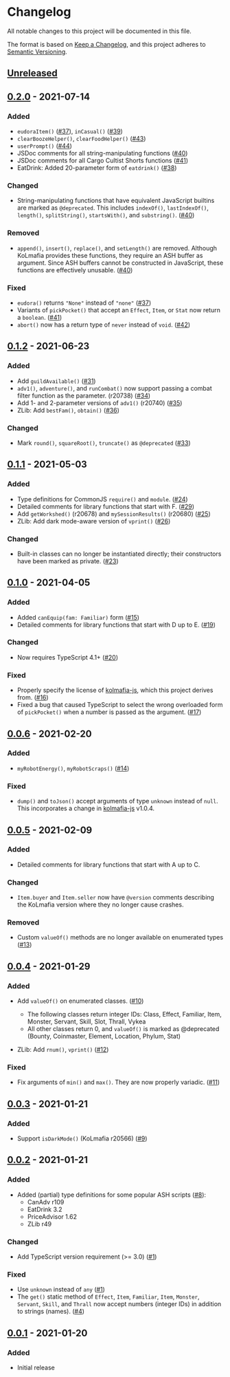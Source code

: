 # Changelog

All notable changes to this project will be documented in this file.

The format is based on [Keep a Changelog](https://keepachangelog.com/en/1.0.0/),
and this project adheres to [Semantic Versioning](https://semver.org/spec/v2.0.0.html).

<!--
List of sections:
- Added: for new features.
- Changed: for changes in existing functionality.
- Deprecated: for soon-to-be removed features.
- Removed: for now removed features.
- Fixed: for any bug fixes.
- Security: in case of vulnerabilities.
-->

## [Unreleased]

## [0.2.0] - 2021-07-14

### Added

- `eudoraItem()` ([#37]), `inCasual()` ([#39])
- `clearBoozeHelper()`, `clearFoodHelper()` ([#43])
- `userPrompt()` ([#44])
- JSDoc comments for all string-manipulating functions ([#40])
- JSDoc comments for all Cargo Cultist Shorts functions ([#41])
- EatDrink: Added 20-parameter form of `eatdrink()` ([#38])

### Changed

- String-manipulating functions that have equivalent JavaScript builtins are
  marked as `@deprecated`. This includes `indexOf()`, `lastIndexOf()`,
  `length()`, `splitString()`, `startsWith()`, and `substring()`. ([#40])

### Removed

- `append()`, `insert()`, `replace()`, and `setLength()` are removed. Although
  KoLmafia provides these functions, they require an ASH buffer as argument.
  Since ASH buffers cannot be constructed in JavaScript, these functions are
  effectively unusable. ([#40])

### Fixed

- `eudora()` returns `"None"` instead of `"none"` ([#37])
- Variants of `pickPocket()` that accept an `Effect`, `Item`, or `Stat` now
  return a `boolean`. ([#41])
- `abort()` now has a return type of `never` instead of `void`. ([#42])

[#37]: https://github.com/pastelmind/kolmafia-types/pull/37
[#38]: https://github.com/pastelmind/kolmafia-types/pull/38
[#39]: https://github.com/pastelmind/kolmafia-types/pull/39
[#40]: https://github.com/pastelmind/kolmafia-types/pull/40
[#41]: https://github.com/pastelmind/kolmafia-types/pull/41
[#42]: https://github.com/pastelmind/kolmafia-types/pull/42
[#43]: https://github.com/pastelmind/kolmafia-types/pull/43
[#44]: https://github.com/pastelmind/kolmafia-types/pull/44

## [0.1.2] - 2021-06-23

### Added

- Add `guildAvailable()` ([#31])
- `adv1()`, `adventure()`, and `runCombat()` now support passing a combat filter
  function as the parameter. (r20738) ([#34])
- Add 1- and 2-parameter versions of `adv1()` (r20740) ([#35])
- ZLib: Add `bestFam()`, `obtain()` ([#36])

### Changed

- Mark `round()`, `squareRoot()`, `truncate()` as `@deprecated` ([#33])

[#31]: https://github.com/pastelmind/kolmafia-types/pull/31
[#33]: https://github.com/pastelmind/kolmafia-types/pull/33
[#34]: https://github.com/pastelmind/kolmafia-types/pull/34
[#35]: https://github.com/pastelmind/kolmafia-types/pull/35
[#36]: https://github.com/pastelmind/kolmafia-types/pull/36

## [0.1.1] - 2021-05-03

### Added

- Type definitions for CommonJS `require()` and `module`. ([#24])
- Detailed comments for library functions that start with F. ([#29])
- Add `getWorkshed()` (r20678) and `mySessionResults()` (r20680) ([#25])
- ZLib: Add dark mode-aware version of `vprint()` ([#26])

### Changed

- Built-in classes can no longer be instantiated directly; their constructors
  have been marked as private. ([#23])

[#23]: https://github.com/pastelmind/kolmafia-types/pull/23
[#24]: https://github.com/pastelmind/kolmafia-types/pull/24
[#25]: https://github.com/pastelmind/kolmafia-types/pull/25
[#26]: https://github.com/pastelmind/kolmafia-types/pull/26
[#29]: https://github.com/pastelmind/kolmafia-types/pull/29

## [0.1.0] - 2021-04-05

### Added

- Added `canEquip(fam: Familiar)` form ([#15])
- Detailed comments for library functions that start with D up to E. ([#19])

### Changed

- Now requires TypeScript 4.1+ ([#20])

### Fixed

- Properly specify the license of [kolmafia-js], which this project derives
  from. ([#16])
- Fixed a bug that caused TypeScript to select the wrong overloaded form of
  `pickPocket()` when a number is passed as the argument. ([#17])

[#15]: https://github.com/pastelmind/kolmafia-types/pull/15
[#16]: https://github.com/pastelmind/kolmafia-types/pull/16
[#17]: https://github.com/pastelmind/kolmafia-types/pull/17
[#19]: https://github.com/pastelmind/kolmafia-types/pull/19
[#20]: https://github.com/pastelmind/kolmafia-types/pull/20

## [0.0.6] - 2021-02-20

### Added

- `myRobotEnergy()`, `myRobotScraps()` ([#14])

### Fixed

- `dump()` and `toJson()` accept arguments of type `unknown` instead of `null`.
  This incorporates a change in [kolmafia-js] v1.0.4.

[#14]: https://github.com/pastelmind/kolmafia-types/pull/14

## [0.0.5] - 2021-02-09

### Added

- Detailed comments for library functions that start with A up to C.

### Changed

- `Item.buyer` and `Item.seller` now have `@version` comments describing the
  KoLmafia version where they no longer cause crashes.

### Removed

- Custom `valueOf()` methods are no longer available on enumerated types ([#13])

[#13]: https://github.com/pastelmind/kolmafia-types/pull/13

## [0.0.4] - 2021-01-29

### Added

- Add `valueOf()` on enumerated classes. ([#10])

  - The following classes return integer IDs:
    Class, Effect, Familiar, Item, Monster, Servant, Skill, Slot, Thrall, Vykea
  - All other classes return 0, and `valueOf()` is marked as @deprecated
    (Bounty, Coinmaster, Element, Location, Phylum, Stat)

- ZLib: Add `rnum()`, `vprint()` ([#12])

### Fixed

- Fix arguments of `min()` and `max()`. They are now properly variadic. ([#11])

[#10]: https://github.com/pastelmind/kolmafia-types/pull/10
[#11]: https://github.com/pastelmind/kolmafia-types/pull/11
[#12]: https://github.com/pastelmind/kolmafia-types/pull/12

## [0.0.3] - 2021-01-21

### Added

- Support `isDarkMode()` (KoLmafia r20566) ([#9])

[#9]: https://github.com/pastelmind/kolmafia-types/pull/9

## [0.0.2] - 2021-01-21

### Added

- Added (partial) type definitions for some popular ASH scripts ([#8]):
  - CanAdv r109
  - EatDrink 3.2
  - PriceAdvisor 1.62
  - ZLib r49

### Changed

- Add TypeScript version requirement (>= 3.0) ([#1])

### Fixed

- Use `unknown` instead of `any` ([#1])
- The `get()` static method of `Effect`, `Item`, `Familiar`, `Item`, `Monster`,
  `Servant`, `Skill`, and `Thrall` now accept numbers (integer IDs) in addition
  to strings (names). ([#4])

[#1]: https://github.com/pastelmind/kolmafia-types/pull/1
[#4]: https://github.com/pastelmind/kolmafia-types/pull/4
[#8]: https://github.com/pastelmind/kolmafia-types/pull/8

## [0.0.1] - 2021-01-20

### Added

- Initial release

[unreleased]: https://github.com/pastelmind/kolmafia-types/compare/v0.2.0...HEAD
[0.2.0]: https://github.com/pastelmind/kolmafia-types/compare/v0.1.2...v0.2.0
[0.1.2]: https://github.com/pastelmind/kolmafia-types/compare/v0.1.1...v0.1.2
[0.1.1]: https://github.com/pastelmind/kolmafia-types/compare/v0.1.0...v0.1.1
[0.1.0]: https://github.com/pastelmind/kolmafia-types/compare/v0.0.6...v0.1.0
[0.0.6]: https://github.com/pastelmind/kolmafia-types/compare/v0.0.5...v0.0.6
[0.0.5]: https://github.com/pastelmind/kolmafia-types/compare/v0.0.4...v0.0.5
[0.0.4]: https://github.com/pastelmind/kolmafia-types/compare/v0.0.3...v0.0.4
[0.0.3]: https://github.com/pastelmind/kolmafia-types/compare/v0.0.2...v0.0.3
[0.0.2]: https://github.com/pastelmind/kolmafia-types/compare/v0.0.1...v0.0.2
[0.0.1]: https://github.com/pastelmind/kolmafia-types/releases/tag/v0.0.1
[kolmafia-js]: https://github.com/Loathing-Associates-Scripting-Society/kolmafia-js
